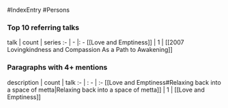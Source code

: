 #IndexEntry #Persons

### Top 10 referring talks
talk | count | series
:- | - |: -
[[Love and Emptiness]] | 1 | [[2007 Lovingkindness and Compassion As a Path to Awakening]]

### Paragraphs with 4+ mentions
description | count | talk
:- | : - | :-
[[Love and Emptiness#Relaxing back into a space of metta\|Relaxing back into a space of metta]] | 1 | [[Love and Emptiness]]

